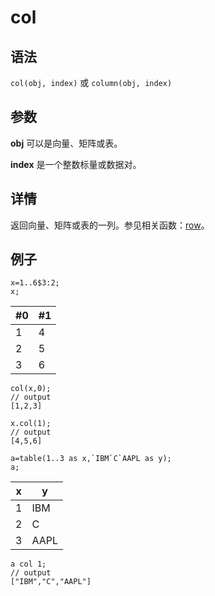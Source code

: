# col

## 语法

`col(obj, index)` 或 `column(obj,
index)`

## 参数

**obj** 可以是向量、矩阵或表。

**index** 是一个整数标量或数据对。

## 详情

返回向量、矩阵或表的一列。参见相关函数：[row](../r/row.md)。

## 例子

```
x=1..6$3:2;
x;
```

| #0 | #1 |
| --- | --- |
| 1 | 4 |
| 2 | 5 |
| 3 | 6 |

```
col(x,0);
// output
[1,2,3]

x.col(1);
// output
[4,5,6]

a=table(1..3 as x,`IBM`C`AAPL as y);
a;
```

| x | y |
| --- | --- |
| 1 | IBM |
| 2 | C |
| 3 | AAPL |

```
a col 1;
// output
["IBM","C","AAPL"]
```


